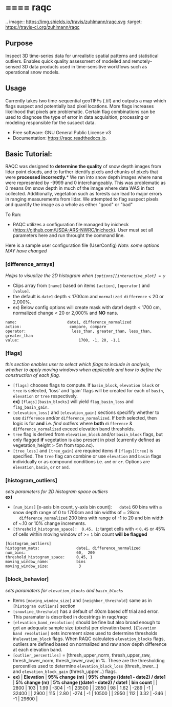 ====
raqc
====



.. image:: https://img.shields.io/travis/zuhlmann/raqc.svg
        :target: https://travis-ci.org/zuhlmann/raqc




Purpose
-------
Inspect 3D time-series data for unrealistic spatial patterns and statistical outliers. Enables quick quality assessment of modelled and remotely-sensed 3D data products used in time-sensitive workflows such as operational snow models.

Usage
-----
Currently takes two time-sequential geoTIFFs (.tif) and outputs a map which flags suspect and potentially bad pixel locations. More flags increases likelihood that pixels are problematic. Certain flag combinations can be used to diagnose the type of error in data acquisition, processing or modeling responsible for the suspect data.


* Free software: GNU General Public License v3
* Documentation: https://raqc.readthedocs.io.


Basic Tutorial:
--------
RAQC was designed to **determine the quality** of snow depth images from lidar point clouds, and to further identify pixels and chunks of pixels that were **processed incorrectly.***  We ran into snow depth images where nans were represented by -9999 and 0 interchangeably.  This was problematic as 0 means 0m snow depth in much of the image where data WAS in fact collected.  Additionally, vegetation such as forests can lead to major errors in ranging measurements from lidar.  We attempted to flag suspect pixels and quantify the image as a whole as either "good" or "bad"

To Run:
- RAQC utilizes a configuration file managed by inicheck (https://github.com/USDA-ARS-NWRC/inicheck).  User must set all parameters here and run throught the command line.

Here is a sample user configuration file (UserConfig) <i>Note: some options MAY have changed</i>  
### [difference_arrays]  
<i>Helps to visualize the 2D histogram when ```[options][interactive_plot] = y```</i>  
- Clips array from ```[name]``` based on items ```[action]```, ```[operator]``` and ```[value]```.  
- the default is ```date1``` depth < 1700cm and ```normalized difference``` < 20 or 2,000%.
-  ex) Below config options will create mask with date1 depth < 1700 cm, normalized change < 20 or 2,000% and **NO** nans.  

```[difference_arrays]
name:                      date1, difference_normalized
action:                     compare, compare
operator:                    less_than, greater_than, less_than, greater_than
value:                          1700, -1, 20, -1.1
``` 

### [flags]
<i>this section enables user to select which flags to include in analysis, whether to apply moving windows when applicable and how to define the construction of each flag.</i>
- ```[flags]``` chooses flags to compute.  If ```basin_block```, ```elevation block``` or ```tree``` is selected, 'loss' and 'gain' flags will be created for each of ```basin```, ```elevation``` or ```tree``` respectively.  
    **ex)** ```[flags][basin_blocks]``` will yield ```flag_basin_loss``` and ```flag_basin_gain```.
- ```[elevation_loss]``` and ```[elevation_gain]``` sections specifify whether to use ```difference``` and/or ```difference_normalized```.  If both selected, then logic is for **and** i.e. <i>find outliers</i> where **both** ```difference``` & ```difference_normalized``` exceed elevation band thresholds.
- ```tree``` flag is derived from ```elevation_block``` and/or ```basin_block``` flags, but only flagged **if** vegetation is also present in pixel (currently defined as vegetation_height > 5m from topo.nc).
- ```[tree_loss]``` and ```[tree_gain]``` are required items if ```[flags][tree]``` is specified.  The ```tree``` flag can combine or use ```elevation``` and ```basin``` flags individually or as compound conditions i.e. ```and``` or ```or```.  Options are ```elevation```, ```basin```, ```or``` or ```and```.  

### [histogram_outliers]
<i>sets parameters for 2D histogram space outliers</i>  
**ex)** 
- ```[num_bins]```  [x-axis bin count, y-axis bin count]: 
&nbsp;&nbsp;&nbsp;&nbsp;&nbsp;```date1``` 60 bins with a snow depth range of 0 to 1700cm and bin widths of ~ 28cm.  
&nbsp;&nbsp;&nbsp;&nbsp;&nbsp;```difference_normalized``` 200 bins with range of -1 to 20 and bin width of ~.10 or 10% change increments.
- ```[threshold_histogram_space]:  0.45, 1```: target cells with < ```0.45``` or 45% of cells within moving window of >= ```1``` bin count **will be flagged**
```
[histogram_outliers]
histogram_mats:                date1, difference_normalized
num_bins:                      60,  200
threshold_histogram_space:     0.45, 1
moving_window_name:            bins
moving_window_size:             3
```
### [block_behavior]
<i> sets paramaters for ```elevation_blocks``` and ```basin_blocks```</i>
- Items ```[moving_window_size]``` and ```[neighbor_threshold]``` same as in ```[histogram outliers]``` section
- ```[snowline_threshold]``` has a default of 40cm based off trial and error.  This paramater is described in docstrings in raqc/raqc
- ```[elevation_band_resolution]``` should be fine but also broad enough to get an adequate sample size (pixels) per elevation band.  ```[Elevation band resolution]``` sets increment sizes used to determine thresholds in```elevation_block``` flags.  When RAQC calculates ```elevation_blocks``` flags, outliers are defined based on normalized and raw snow depth difference at each elevation band.
- ```[outlier_percentiles]``` = [thresh_upper_norm, thresh_upper_raw, thresh_lower_norm, thresh_lower_raw] in %.  These are the thresholding percentiles used to determine ```elevation_block_loss``` (thresh_lower...) and ```elevation_block_gain``` (thresh_upper...) flags.
- **ex)** 
| **Elevation** | **95% change (m)** | **95% change ((date1 - date2) / date1** | **5% change (m)** | **5% change ((date1 - date2) / date1** |  **bin count** |
| 2800 | 103 | 1.99 | -304 | -1 | 23500 |
| 2850 | 98 | 1.62 | -289 | -1 | 32400 |
| 2900 | 115 | 2.80 | -274 | -1 | 10500 |
| 2950 | 112 | 3.32 | -246 | -1 | 29600 |



